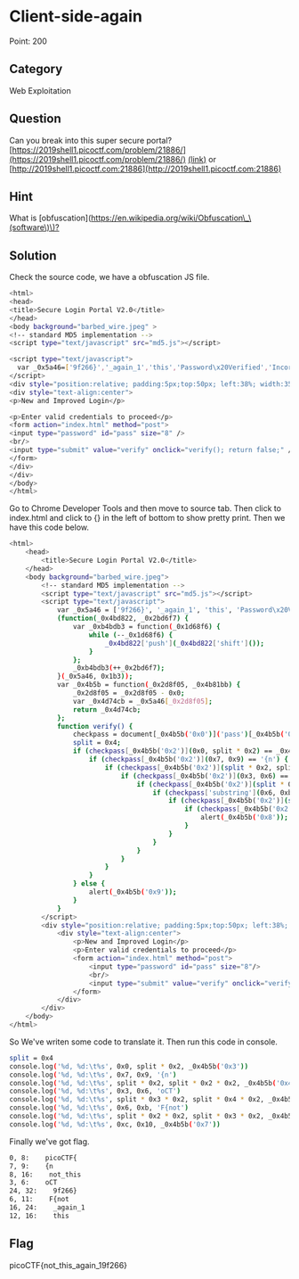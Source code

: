 # Client-side-again

Point: 200

## Category

Web Exploitation

## Question

Can you break into this super secure portal? [https://2019shell1.picoctf.com/problem/21886/](https://2019shell1.picoctf.com/problem/21886/) [\(link\)](https://2019shell1.picoctf.com/problem/21886/) or [http://2019shell1.picoctf.com:21886](http://2019shell1.picoctf.com:21886)

## Hint

What is \[obfuscation\]\([https://en.wikipedia.org/wiki/Obfuscation\_\(software\)\)?](https://en.wikipedia.org/wiki/Obfuscation_%28software%29%29?)

## Solution

Check the source code, we have a obfuscation JS file.

```bash
<html>
<head>
<title>Secure Login Portal V2.0</title>
</head>
<body background="barbed_wire.jpeg" >
<!-- standard MD5 implementation -->
<script type="text/javascript" src="md5.js"></script>

<script type="text/javascript">
  var _0x5a46=['9f266}','_again_1','this','Password\x20Verified','Incorrect\x20password','getElementById','value','substring','picoCTF{','not_this'];(function(_0x4bd822,_0x2bd6f7){var _0xb4bdb3=function(_0x1d68f6){while(--_0x1d68f6){_0x4bd822['push'](_0x4bd822['shift']());}};_0xb4bdb3(++_0x2bd6f7);}(_0x5a46,0x1b3));var _0x4b5b=function(_0x2d8f05,_0x4b81bb){_0x2d8f05=_0x2d8f05-0x0;var _0x4d74cb=_0x5a46[_0x2d8f05];return _0x4d74cb;};function verify(){checkpass=document[_0x4b5b('0x0')]('pass')[_0x4b5b('0x1')];split=0x4;if(checkpass[_0x4b5b('0x2')](0x0,split*0x2)==_0x4b5b('0x3')){if(checkpass[_0x4b5b('0x2')](0x7,0x9)=='{n'){if(checkpass[_0x4b5b('0x2')](split*0x2,split*0x2*0x2)==_0x4b5b('0x4')){if(checkpass[_0x4b5b('0x2')](0x3,0x6)=='oCT'){if(checkpass[_0x4b5b('0x2')](split*0x3*0x2,split*0x4*0x2)==_0x4b5b('0x5')){if(checkpass['substring'](0x6,0xb)=='F{not'){if(checkpass[_0x4b5b('0x2')](split*0x2*0x2,split*0x3*0x2)==_0x4b5b('0x6')){if(checkpass[_0x4b5b('0x2')](0xc,0x10)==_0x4b5b('0x7')){alert(_0x4b5b('0x8'));}}}}}}}}else{alert(_0x4b5b('0x9'));}}
</script>
<div style="position:relative; padding:5px;top:50px; left:38%; width:350px; height:140px; background-color:gray">
<div style="text-align:center">
<p>New and Improved Login</p>

<p>Enter valid credentials to proceed</p>
<form action="index.html" method="post">
<input type="password" id="pass" size="8" />
<br/>
<input type="submit" value="verify" onclick="verify(); return false;" />
</form>
</div>
</div>
</body>
</html>
```

Go to Chrome Developer Tools and then move to source tab. Then click to index.html and click to {} in the left of bottom to show pretty print. Then we have this code below.

```bash
<html>
    <head>
        <title>Secure Login Portal V2.0</title>
    </head>
    <body background="barbed_wire.jpeg">
        <!-- standard MD5 implementation -->
        <script type="text/javascript" src="md5.js"></script>
        <script type="text/javascript">
            var _0x5a46 = ['9f266}', '_again_1', 'this', 'Password\x20Verified', 'Incorrect\x20password', 'getElementById', 'value', 'substring', 'picoCTF{', 'not_this'];
            (function(_0x4bd822, _0x2bd6f7) {
                var _0xb4bdb3 = function(_0x1d68f6) {
                    while (--_0x1d68f6) {
                        _0x4bd822['push'](_0x4bd822['shift']());
                    }
                };
                _0xb4bdb3(++_0x2bd6f7);
            }(_0x5a46, 0x1b3));
            var _0x4b5b = function(_0x2d8f05, _0x4b81bb) {
                _0x2d8f05 = _0x2d8f05 - 0x0;
                var _0x4d74cb = _0x5a46[_0x2d8f05];
                return _0x4d74cb;
            };
            function verify() {
                checkpass = document[_0x4b5b('0x0')]('pass')[_0x4b5b('0x1')];
                split = 0x4;
                if (checkpass[_0x4b5b('0x2')](0x0, split * 0x2) == _0x4b5b('0x3')) {
                    if (checkpass[_0x4b5b('0x2')](0x7, 0x9) == '{n') {
                        if (checkpass[_0x4b5b('0x2')](split * 0x2, split * 0x2 * 0x2) == _0x4b5b('0x4')) {
                            if (checkpass[_0x4b5b('0x2')](0x3, 0x6) == 'oCT') {
                                if (checkpass[_0x4b5b('0x2')](split * 0x3 * 0x2, split * 0x4 * 0x2) == _0x4b5b('0x5')) {
                                    if (checkpass['substring'](0x6, 0xb) == 'F{not') {
                                        if (checkpass[_0x4b5b('0x2')](split * 0x2 * 0x2, split * 0x3 * 0x2) == _0x4b5b('0x6')) {
                                            if (checkpass[_0x4b5b('0x2')](0xc, 0x10) == _0x4b5b('0x7')) {
                                                alert(_0x4b5b('0x8'));
                                            }
                                        }
                                    }
                                }
                            }
                        }
                    }
                } else {
                    alert(_0x4b5b('0x9'));
                }
            }
        </script>
        <div style="position:relative; padding:5px;top:50px; left:38%; width:350px; height:140px; background-color:gray">
            <div style="text-align:center">
                <p>New and Improved Login</p>
                <p>Enter valid credentials to proceed</p>
                <form action="index.html" method="post">
                    <input type="password" id="pass" size="8"/>
                    <br/>
                    <input type="submit" value="verify" onclick="verify(); return false;"/>
                </form>
            </div>
        </div>
    </body>
</html>
```

So We've writen some code to translate it. Then run this code in console.

```bash
split = 0x4
console.log('%d, %d:\t%s', 0x0, split * 0x2, _0x4b5b('0x3'))
console.log('%d, %d:\t%s', 0x7, 0x9, '{n')
console.log('%d, %d:\t%s', split * 0x2, split * 0x2 * 0x2, _0x4b5b('0x4'))
console.log('%d, %d:\t%s', 0x3, 0x6, 'oCT')
console.log('%d, %d:\t%s', split * 0x3 * 0x2, split * 0x4 * 0x2, _0x4b5b('0x5'))
console.log('%d, %d:\t%s', 0x6, 0xb, 'F{not')
console.log('%d, %d:\t%s', split * 0x2 * 0x2, split * 0x3 * 0x2, _0x4b5b('0x6'))
console.log('%d, %d:\t%s', 0xc, 0x10, _0x4b5b('0x7'))
```

Finally we've got flag.

```bash
0, 8:    picoCTF{
7, 9:    {n
8, 16:    not_this
3, 6:    oCT
24, 32:    9f266}
6, 11:    F{not
16, 24:    _again_1
12, 16:    this
```

## Flag

picoCTF{not\_this\_again\_19f266}

